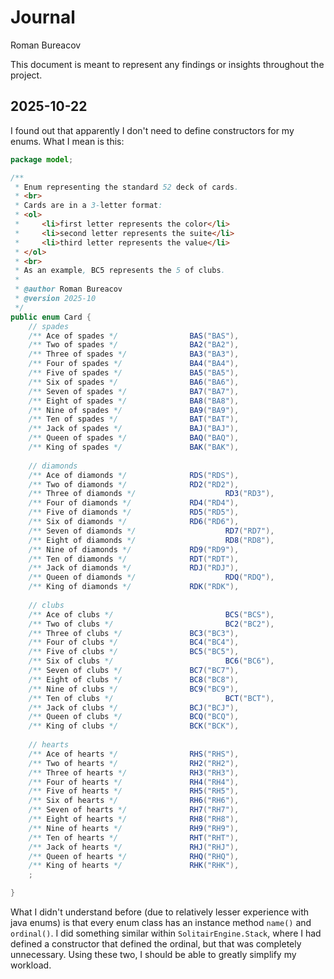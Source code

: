 # Journal
Roman Bureacov

This document is meant to represent any findings or insights throughout the project.

## 2025-10-22

I found out that apparently I don't need to define constructors for my enums. What I mean is this:

```java
package model;

/**
 * Enum representing the standard 52 deck of cards.
 * <br>
 * Cards are in a 3-letter format: 
 * <ol>
 *     <li>first letter represents the color</li>
 *     <li>second letter represents the suite</li>
 *     <li>third letter represents the value</li>
 * </ol>
 * <br>
 * As an example, BC5 represents the 5 of clubs.
 *  
 * @author Roman Bureacov
 * @version 2025-10
 */
public enum Card {
    // spades
    /** Ace of spades */				BAS("BAS"),
    /** Two of spades */				BA2("BA2"),
    /** Three of spades */				BA3("BA3"),
    /** Four of spades */				BA4("BA4"),
    /** Five of spades */				BA5("BA5"),
    /** Six of spades */				BA6("BA6"),
    /** Seven of spades */				BA7("BA7"),
    /** Eight of spades */				BA8("BA8"),
    /** Nine of spades */				BA9("BA9"),
    /** Ten of spades */				BAT("BAT"),
    /** Jack of spades */				BAJ("BAJ"),
    /** Queen of spades */				BAQ("BAQ"),
    /** King of spades */				BAK("BAK"),
    
    // diamonds
    /** Ace of diamonds */				RDS("RDS"),
    /** Two of diamonds */				RD2("RD2"),
    /** Three of diamonds */			        RD3("RD3"),
    /** Four of diamonds */				RD4("RD4"),
    /** Five of diamonds */				RD5("RD5"),
    /** Six of diamonds */				RD6("RD6"),
    /** Seven of diamonds */			        RD7("RD7"),
    /** Eight of diamonds */			        RD8("RD8"),
    /** Nine of diamonds */				RD9("RD9"),
    /** Ten of diamonds */				RDT("RDT"),
    /** Jack of diamonds */				RDJ("RDJ"),
    /** Queen of diamonds */			        RDQ("RDQ"),
    /** King of diamonds */				RDK("RDK"),
    
    // clubs
    /** Ace of clubs */			    	        BCS("BCS"),
    /** Two of clubs */			    	        BC2("BC2"),
    /** Three of clubs */				BC3("BC3"),
    /** Four of clubs */				BC4("BC4"),
    /** Five of clubs */				BC5("BC5"),
    /** Six of clubs */			    	        BC6("BC6"),
    /** Seven of clubs */				BC7("BC7"),
    /** Eight of clubs */				BC8("BC8"),
    /** Nine of clubs */				BC9("BC9"),
    /** Ten of clubs */			    	        BCT("BCT"),
    /** Jack of clubs */				BCJ("BCJ"),
    /** Queen of clubs */				BCQ("BCQ"),
    /** King of clubs */				BCK("BCK"),
    
    // hearts
    /** Ace of hearts */				RHS("RHS"),
    /** Two of hearts */				RH2("RH2"),
    /** Three of hearts */				RH3("RH3"),
    /** Four of hearts */				RH4("RH4"),
    /** Five of hearts */				RH5("RH5"),
    /** Six of hearts */				RH6("RH6"),
    /** Seven of hearts */				RH7("RH7"),
    /** Eight of hearts */				RH8("RH8"),
    /** Nine of hearts */				RH9("RH9"),
    /** Ten of hearts */				RHT("RHT"),
    /** Jack of hearts */				RHJ("RHJ"),
    /** Queen of hearts */				RHQ("RHQ"),
    /** King of hearts */				RHK("RHK"),
    ;

}
```

What I didn't understand before (due to relatively lesser experience 
with java enums) is that every enum class has an instance method `name()`
and `ordinal()`. I did something similar within `SolitairEngine.Stack`, 
where I had defined a constructor that defined the ordinal, but that was 
completely unnecessary. Using these two, I should be able to greatly 
simplify my workload.